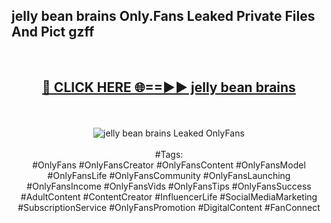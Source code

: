 <h2>jelly bean brains Only.Fans Leaked Private Files And Pict gzff</h2>
<br>
<div align="center">
<h2><a href="https://mediafiles.top/jelly_bean_brains" rel="nofollow">🔴 CLICK HERE 🌐==►► jelly bean brains</a></h2>
<br>
<br>
<a href="https://mediafiles.top/jelly_bean_brains" rel="nofollow" data-target="animated-image.originalLink"><img src="https://i.ibb.co.com/WyWwxjT/player-gif2.gif" alt="jelly bean brains Leaked OnlyFans" style="max-width: 100%; display: inline-block;" data-target="animated-image.originalImage"></a>
<br><br>
#Tags:
<br>
#OnlyFans #OnlyFansCreator #OnlyFansContent #OnlyFansModel #OnlyFansLife #OnlyFansCommunity #OnlyFansLaunching #OnlyFansIncome #OnlyFansVids #OnlyFansTips #OnlyFansSuccess #AdultContent #ContentCreator #InfluencerLife #SocialMediaMarketing #SubscriptionService #OnlyFansPromotion #DigitalContent #FanConnect
</div>
<br>